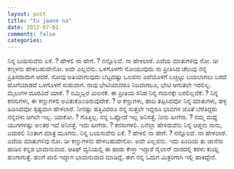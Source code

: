 ```yaml
---
layout: post
title: "tu jaane na"
date: 2012-07-01
comments: false
categories: 
---
```



ನಿನ್ನ ಬಯಸುವೆನು ಏಕೆ. ?  ಹೇಳಲಿ ನಾ ಹೇಗೆ. ?   ನನ್ನೊಲವೆ.  ನಾ ಹೇಳಲಾರೆ.    ಎದೆಯ ಮಾತುಗಳಿವು  ನೋ. ಡೀ ಕಣ್ಗಳನು   ಹೇಳಬಹುದೇನೋ.  ಅವೇ ಎಲ್ಲವನು.     ಒಳಗೊಳಗೇ  ನೋಯುವುದು   ನಾ ಪ್ರೀತಿಸಿದ ಚೆಲುವು  ನನ್ನ ಪ್ರಿತಿಸದಾದಾಗ  ಆದರೆ.   ನೋವು ಅತಿಯಾಗುವುದು  ಬೆಟ್ಟದಷ್ಟು ಒಲವನು  ಎದೆಯೊಳಗೆ ಬಚ್ಚಿಟ್ಟು  ಬಯಲಾಗಲು ಬರದೆ  ಹೊಗೆಯಾಡದೆ  ಒಳಗೊಳಗೆ  ಸುಡುವಾಗ.        ನಾವು ಭೇಟಿಯಾದರೂ    ನಿಜವಾಗಲೂ, ಭೇಟಿ ಆಗುತಲೇ ಇರಲಿಲ್ಲ.   ಮೈಲುಗಳ ದೂರವಿದೆ  ಯಾಕೆ. ?  ನಮ್ಮಿಬ್ಬರ ಮಿಲನಕೆ.     ಈ ಪ್ರೀತಿಯ ಸನಿಹ  ನಿನ್ನ ಗಮನಕ್ಕೇ ಬರಲಿಲ್ಲವೆಕೆ. ?  ನಿನ್ನ ಕನಸುಗಳು, ಈ ಕಣ್ಣುಗಳಲಿ  ಅವಿತುಕೊ೦ಡಿರುವುದೇಕೆ. ?       ಆ  ಕಣ್ಣುಗಳು, ಹಾದಿ ತಪ್ಪಿಸಿದವೋ   ನಿನ್ನ ಮಾತುಗಳು, ಹಳ್ಳ ಹಿಡಿಸಿದವೋ  ಸ್ಪಷ್ಟವಾಗಿ ಹೇಳಲಾರೆ.     ನೀನಷ್ಟು ಹತ್ತಿವಿದರೂ  ನನ್ನ ಸುತ್ತಲೇ ಇದ್ದರೂ  ಭಾವಗಳ ಜೊತೆ ಬೆರೆತಿದ್ದರು  ನನ್ನವಳು ಆಗಲೇ ಇಲ್ಲ.   ಯಾಕೋ. ? ಗೊತ್ತಿಲ್ಲ.       ನನ್ನ ಒಪ್ಪೋದೆ ಇಲ್ಲ ಅನಿಸತ್ತೆ.   ನೀನು ಹೀಗೆನಾ. ?  ನಮ್ಮ ಮಧ್ಯೆ ಯುಗಗಳಷ್ಟು  ಅ೦ತರ ಇದೆ ಅನಿಸತ್ತೆ.   ಇದು ಹೀಗೆನಾ. ?    ಕನಸುಗಳಲಿ.  ಏನೆಲ್ಲಾ ಹೇಳಿರುವೆನು  ನಿನ್ನ ಆಪ್ತನು ನಾನು,   ಎದುರಲಿ ನಿ೦ತಾಗ ಮಾತ್ರ ಮೂಗನು.     ನಿನ್ನ ಬಯಸುವೆನು ಏಕೆ. ?  ಹೇಳಲಿ ನಾ ಹೇಗೆ. ?   ನನ್ನೊಲವೆ.  ನಾ ಹೇಳಲಾರೆ.    ಎದೆಯ ಮಾತುಗಳಿವು  ನೋ. ಡೀ   ಕಣ್ಣುಗಳನು  ಹೇಳಬಹುದೇನೋ.  ಅವೇ ಎಲ್ಲವನು.     ಇದು ಹಿಂದಿಯ ತು ಜಾನೆನಾ ಹಾಡಿನ ಕನ್ನಡ ಭಾವಾನುವಾದ.   ಆತಿಫ್ ದ್ವನಿಯಲ್ಲಿ ಈ ಹಾಡು ಕೇಳ್ತಾ ಇದ್ದಾರೆ ನೈಲಾನ್ ದಾರದಲ್ಲಿ ಕರಳು ಕುಯ್ದ ಹ೦ಗಾಗುತ್ತೆ.   ಹ೦ಗೆ ಖಾಲಿ ಇದ್ದಾಗ ಭಾವಾನುವಾದ ಮಾಡಿದ್ದೆ.  ಈಗ ನನ್ನ ಓದುಗ ಮಿತ್ರರಿಗಾಗಿ ಇಲ್ಲಿ ಹಾಕಿದ್ದೇನೆ. 

